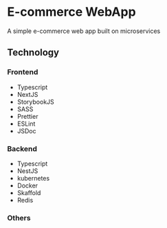 # E-commerce WebApp

A simple e-commerce web app built on microservices

## Technology

### Frontend

- Typescript
- NextJS
- StorybookJS
- SASS
- Prettier
- ESLint
- JSDoc

### Backend

- Typescript
- NestJS
- kubernetes
- Docker
- Skaffold
- Redis

### Others
